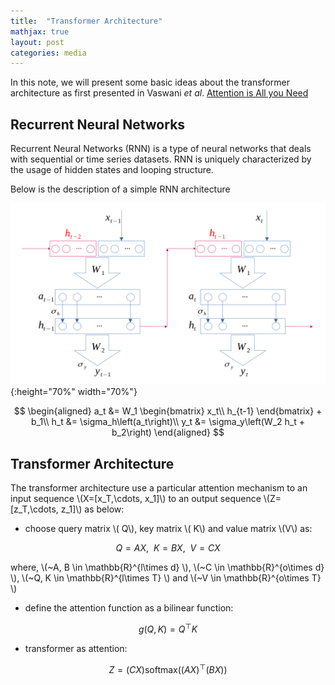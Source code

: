 ```yaml
---
title:  "Transformer Architecture"
mathjax: true
layout: post
categories: media
---
```

In this note, we will present some basic ideas about the transformer architecture as first presented in Vaswani *et al*. [Attention is All you Need
](https://browse.arxiv.org/pdf/1706.03762.pdf/)

## Recurrent Neural Networks

Recurrent Neural Networks (RNN) is a type of neural networks that deals with sequential or time series datasets. RNN is uniquely characterized by the usage of hidden states and looping structure.

Below is the description of a simple RNN architecture

![RNN](/images/rnn.png){:height="70%" width="70%"}

$$
\begin{aligned}
a_t &= W_1 \begin{bmatrix} x_t\\ h_{t-1} \end{bmatrix} + b_1\\
h_t &= \sigma_h\left(a_t\right)\\
y_t &= \sigma_y\left(W_2 h_t + b_2\right)
\end{aligned}
$$

## Transformer Architecture

The transformer architecture use a particular attention mechanism to an input sequence \\(X=[x_T,\cdots, x_1]\\) to an output sequence \\(Z=[z_T,\cdots, z_1]\\) as below:
- choose query matrix \\( Q\\), key matrix \\( K\\) and value matrix \\(V\\) as:

$$
Q = A X, ~~ K = B X, ~~ V = C X
$$

where, \\(~A, B \in \mathbb{R}^{l\times d} \\), \\(~C \in \mathbb{R}^{o\times d} \\), \\(~Q, K \in \mathbb{R}^{l\times T} \\) and \\(~V \in \mathbb{R}^{o\times T} \\)

- define the attention function as a bilinear function:

$$
g(Q,K) = Q^\top K
$$

- transformer as attention:

$$
Z = (C X) \text{softmax}\left((A X)^\top (B X)\right)
$$
